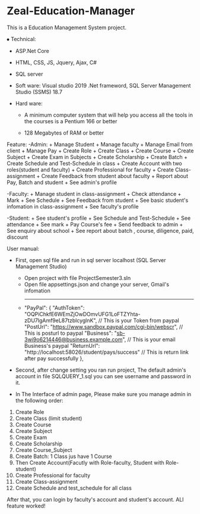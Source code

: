 # Zeal-Education-Manager

This is a Education Management System project.

⦁	Technical:
  - ASP.Net Core
  - HTML, CSS, JS, Jquery, Ajax, C#
  - SQL server
  
  - Soft ware: Visual studio 2019 .Net frameword,  SQL Server Management Studio (SSMS) 18.7
  - Hard ware: 
     + A minimum computer system that will help you access all the tools in the
                courses is a Pentium 166 or better  

     + 128 Megabytes of RAM or better   
   


  
Feature: 
  -Admin:
    + Manage Student
    + Manage faculty
    + Manage Email from client
    + Manage Pay 
    + Create Role
    + Create Class
    + Create Course
    + Create Subject
    + Create Exam in Subjects
    + Create Scholarship
    + Create Batch 
    + Create Schedule and Test-Schedule in class
    + Create Account with two roles(student and faculty)
    + Create Professional for faculty
    + Create Class-assignment 
    + Create Feedback from student about faculty
    + Report about Pay, Batch and student
    + See admin's profile
    
-Faculty: 
    + Manage student in class-assignment
    + Check attendance
    + Mark
    + See Schedule
    + See Feedback from student
    + See basic student's infomation in class-assignment
    + See faculty's profile

-Student: 
    + See student's profile
    + See Schedule and Test-Schedule
    + See attendance
    + See mark
    + Pay Course's fee
    + Send feedback to admin
    + See enquiry about school
    + See report about batch , course, diligence, paid, discount
    
    
User manual:

  - First, open sql file and run in sql server localhost (SQL Server Management Studio)
    + Open project with file ProjectSemester3.sln
    + Open file appsettings.json and change your server, Gmail's infomation
    + -----
      "PayPal": {
    "AuthToken": "OQPiChkfE6WEmZjOwDOmvUFG1LoFTZYhta-zDU7lgAmf9eL87tzblcyglnK", // This is your Token from paypal
    "PostUrl": "https://www.sandbox.paypal.com/cgi-bin/webscr",  // This is posturl to paypal
    "Business": "sb-3wi9o6214446@business.example.com",   // This is your email Business's paypal
    "ReturnUrl": "http://localhost:58026/student/pays/success" // This is return link after pay successfully
  },
    
  - Second, after change setting you ran run project, The default admin's account in file SQLQUERY_1.sql you can see username and password in it.
  - In The Interface of admin page, Please make sure you manage admin in the following order:
   1. Create Role
   2. Create Class (limit student)
   3. Create Course
   4. Create Subject
   5. Create Exam
   6. Create Scholarship
   7. Create Course_Subject
   8. Create Batch: 1 Class jus have 1 Course
   9. Then Create Account(Facutly with Role-faculty, Student with Role-student)
   10. Create Professional for faculty
   11. Create Class-assignment 
   12. Create Schedule and test_schedule for all class

    
After that, you can login by faculty's account and student's account. ALl feature worked!
    
    
    
    
    
    
    
    
